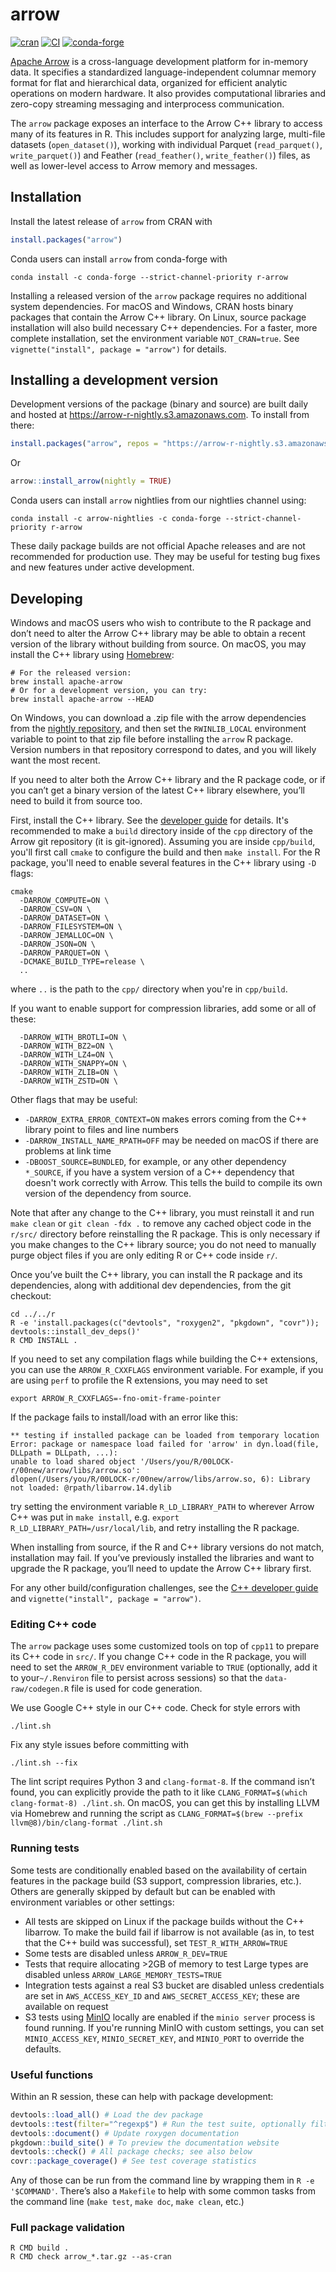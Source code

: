 # arrow

[![cran](https://www.r-pkg.org/badges/version-last-release/arrow)](https://cran.r-project.org/package=arrow)
[![CI](https://github.com/apache/arrow/workflows/R/badge.svg?event=push)](https://github.com/apache/arrow/actions?query=workflow%3AR+branch%3Amaster+event%3Apush)
[![conda-forge](https://img.shields.io/conda/vn/conda-forge/r-arrow.svg)](https://anaconda.org/conda-forge/r-arrow)

[Apache Arrow](https://arrow.apache.org/) is a cross-language
development platform for in-memory data. It specifies a standardized
language-independent columnar memory format for flat and hierarchical
data, organized for efficient analytic operations on modern hardware. It
also provides computational libraries and zero-copy streaming messaging
and interprocess communication.

The `arrow` package exposes an interface to the Arrow C++ library to
access many of its features in R. This includes support for analyzing
large, multi-file datasets (`open_dataset()`), working with individual
Parquet (`read_parquet()`, `write_parquet()`) and Feather
(`read_feather()`, `write_feather()`) files, as well as lower-level
access to Arrow memory and messages.

## Installation

Install the latest release of `arrow` from CRAN with

```r
install.packages("arrow")
```

Conda users can install `arrow` from conda-forge with

```
conda install -c conda-forge --strict-channel-priority r-arrow
```

Installing a released version of the `arrow` package requires no
additional system dependencies. For macOS and Windows, CRAN hosts binary
packages that contain the Arrow C++ library. On Linux, source package
installation will also build necessary C++ dependencies. For a faster,
more complete installation, set the environment variable `NOT_CRAN=true`.
See `vignette("install", package = "arrow")` for details.

## Installing a development version

Development versions of the package (binary and source) are built daily and hosted at
<https://arrow-r-nightly.s3.amazonaws.com>. To install from there:

``` r
install.packages("arrow", repos = "https://arrow-r-nightly.s3.amazonaws.com")
```

Or

```r
arrow::install_arrow(nightly = TRUE)
```

Conda users can install `arrow` nightlies from our nightlies channel using:

```
conda install -c arrow-nightlies -c conda-forge --strict-channel-priority r-arrow
```

These daily package builds are not official Apache releases and are not
recommended for production use. They may be useful for testing bug fixes
and new features under active development.

## Developing

Windows and macOS users who wish to contribute to the R package and
don’t need to alter the Arrow C++ library may be able to obtain a
recent version of the library without building from source. On macOS,
you may install the C++ library using [Homebrew](https://brew.sh/):

``` shell
# For the released version:
brew install apache-arrow
# Or for a development version, you can try:
brew install apache-arrow --HEAD
```

On Windows, you can download a .zip file with the arrow dependencies from the
[nightly repository](https://dl.bintray.com/ursalabs/arrow-r/libarrow/bin/windows/),
and then set the `RWINLIB_LOCAL` environment variable to point to that
zip file before installing the `arrow` R package. Version numbers in that
repository correspond to dates, and you will likely want the most recent.

If you need to alter both the Arrow C++ library and the R package code,
or if you can’t get a binary version of the latest C++ library
elsewhere, you’ll need to build it from source too.

First, install the C++ library. See the [developer
guide](https://arrow.apache.org/docs/developers/cpp/building.html) for details.
It's recommended to make a `build` directory inside of the `cpp` directory of
the Arrow git repository (it is git-ignored). Assuming you are inside `cpp/build`,
you'll first call `cmake` to configure the build and then `make install`.
For the R package, you'll need to enable several features in the C++ library
using `-D` flags:

```
cmake
  -DARROW_COMPUTE=ON \
  -DARROW_CSV=ON \
  -DARROW_DATASET=ON \
  -DARROW_FILESYSTEM=ON \
  -DARROW_JEMALLOC=ON \
  -DARROW_JSON=ON \
  -DARROW_PARQUET=ON \
  -DCMAKE_BUILD_TYPE=release \
  ..
```

where `..` is the path to the `cpp/` directory when you're in `cpp/build`.

If you want to enable support for compression libraries, add some or all of these:

```
  -DARROW_WITH_BROTLI=ON \
  -DARROW_WITH_BZ2=ON \
  -DARROW_WITH_LZ4=ON \
  -DARROW_WITH_SNAPPY=ON \
  -DARROW_WITH_ZLIB=ON \
  -DARROW_WITH_ZSTD=ON \
```

Other flags that may be useful:

* `-DARROW_EXTRA_ERROR_CONTEXT=ON` makes errors coming from the C++ library point to files and line numbers
* `-DARROW_INSTALL_NAME_RPATH=OFF` may be needed on macOS if there are problems at link time
* `-DBOOST_SOURCE=BUNDLED`, for example, or any other dependency `*_SOURCE`, if you have a system version of a C++ dependency that doesn't work correctly with Arrow. This tells the build to compile its own version of the dependency from source.

Note that after any change to the C++ library, you must reinstall it and
run `make clean` or `git clean -fdx .` to remove any cached object code
in the `r/src/` directory before reinstalling the R package. This is
only necessary if you make changes to the C++ library source; you do not
need to manually purge object files if you are only editing R or C++
code inside `r/`.

Once you’ve built the C++ library, you can install the R package and its
dependencies, along with additional dev dependencies, from the git
checkout:

``` shell
cd ../../r
R -e 'install.packages(c("devtools", "roxygen2", "pkgdown", "covr")); devtools::install_dev_deps()'
R CMD INSTALL .
```

If you need to set any compilation flags while building the C++
extensions, you can use the `ARROW_R_CXXFLAGS` environment variable. For
example, if you are using `perf` to profile the R extensions, you may
need to set

``` shell
export ARROW_R_CXXFLAGS=-fno-omit-frame-pointer
```

If the package fails to install/load with an error like this:

    ** testing if installed package can be loaded from temporary location
    Error: package or namespace load failed for 'arrow' in dyn.load(file, DLLpath = DLLpath, ...):
    unable to load shared object '/Users/you/R/00LOCK-r/00new/arrow/libs/arrow.so':
    dlopen(/Users/you/R/00LOCK-r/00new/arrow/libs/arrow.so, 6): Library not loaded: @rpath/libarrow.14.dylib

try setting the environment variable `R_LD_LIBRARY_PATH` to wherever
Arrow C++ was put in `make install`, e.g. `export
R_LD_LIBRARY_PATH=/usr/local/lib`, and retry installing the R package.

When installing from source, if the R and C++ library versions do not
match, installation may fail. If you’ve previously installed the
libraries and want to upgrade the R package, you’ll need to update the
Arrow C++ library first.

For any other build/configuration challenges, see the [C++ developer
guide](https://arrow.apache.org/docs/developers/cpp/building.html) and
`vignette("install", package = "arrow")`.

### Editing C++ code

The `arrow` package uses some customized tools on top of `cpp11` to
prepare its C++ code in `src/`. If you change C++ code in the R package,
you will need to set the `ARROW_R_DEV` environment variable to `TRUE`
(optionally, add it to your`~/.Renviron` file to persist across
sessions) so that the `data-raw/codegen.R` file is used for code
generation.

We use Google C++ style in our C++ code. Check for style errors with

    ./lint.sh

Fix any style issues before committing with

    ./lint.sh --fix

The lint script requires Python 3 and `clang-format-8`. If the command
isn’t found, you can explicitly provide the path to it like
`CLANG_FORMAT=$(which clang-format-8) ./lint.sh`. On macOS, you can get
this by installing LLVM via Homebrew and running the script as
`CLANG_FORMAT=$(brew --prefix llvm@8)/bin/clang-format ./lint.sh`

### Running tests

Some tests are conditionally enabled based on the availability of certain
features in the package build (S3 support, compression libraries, etc.).
Others are generally skipped by default but can be enabled with environment
variables or other settings:

* All tests are skipped on Linux if the package builds without the C++ libarrow.
  To make the build fail if libarrow is not available (as in, to test that
  the C++ build was successful), set `TEST_R_WITH_ARROW=TRUE`
* Some tests are disabled unless `ARROW_R_DEV=TRUE`
* Tests that require allocating >2GB of memory to test Large types are disabled
  unless `ARROW_LARGE_MEMORY_TESTS=TRUE`
* Integration tests against a real S3 bucket are disabled unless credentials
  are set in `AWS_ACCESS_KEY_ID` and `AWS_SECRET_ACCESS_KEY`; these are available
  on request
* S3 tests using [MinIO](https://min.io/) locally are enabled if the
  `minio server` process is found running. If you're running MinIO with custom
  settings, you can set `MINIO_ACCESS_KEY`, `MINIO_SECRET_KEY`, and
  `MINIO_PORT` to override the defaults.

### Useful functions

Within an R session, these can help with package development:

``` r
devtools::load_all() # Load the dev package
devtools::test(filter="^regexp$") # Run the test suite, optionally filtering file names
devtools::document() # Update roxygen documentation
pkgdown::build_site() # To preview the documentation website
devtools::check() # All package checks; see also below
covr::package_coverage() # See test coverage statistics
```

Any of those can be run from the command line by wrapping them in `R -e
'$COMMAND'`. There’s also a `Makefile` to help with some common tasks
from the command line (`make test`, `make doc`, `make clean`, etc.)

### Full package validation

``` shell
R CMD build .
R CMD check arrow_*.tar.gz --as-cran
```
